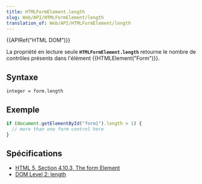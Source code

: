 ```yaml
---
title: HTMLFormElement.length
slug: Web/API/HTMLFormElement/length
translation_of: Web/API/HTMLFormElement/length
---
```

{{APIRef("HTML DOM")}}

La propriété en lecture seule **`HTMLFormElement.length`** retourne le nombre de contrôles présents dans l'élément {{HTMLElement("Form")}}.

## Syntaxe

    integer = form.length

## Exemple

```js
if (document.getElementById("form1").length > 1) {
  // more than one form control here
}
```

## Spécifications

- [HTML 5, Section 4.10.3, The form Element](http://www.w3.org/TR/html5/forms.html#dom-form-length)
- [DOM Level 2: length](http://www.w3.org/TR/DOM-Level-2-HTML/html.html#HTML-HTMLFormElement-length)
